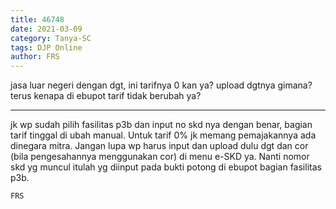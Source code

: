 ```yaml
---
title: 46748
date: 2021-03-09
category: Tanya-SC
tags: DJP Online
author: FRS
---
```


jasa luar negeri dengan dgt, ini tarifnya 0 kan ya? upload dgtnya gimana? terus kenapa di ebupot tarif tidak berubah ya?

---

jk wp sudah pilih fasilitas p3b dan input no skd nya dengan benar, bagian tarif tinggal di ubah manual. Untuk tarif 0% jk memang pemajakannya ada dinegara mitra. Jangan lupa wp harus input dan upload dulu dgt dan cor (bila pengesahannya menggunakan cor) di menu e-SKD ya. Nanti nomor skd yg muncul itulah yg diinput pada bukti potong di ebupot bagian fasilitas p3b.

`FRS`
